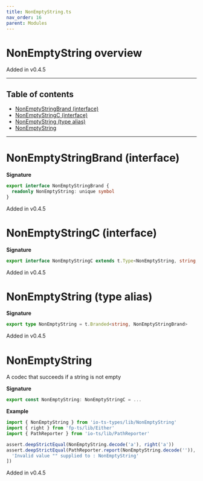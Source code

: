 ```yaml
---
title: NonEmptyString.ts
nav_order: 16
parent: Modules
---
```


# NonEmptyString overview

Added in v0.4.5

---

<h2 class="text-delta">Table of contents</h2>

- [NonEmptyStringBrand (interface)](#nonemptystringbrand-interface)
- [NonEmptyStringC (interface)](#nonemptystringc-interface)
- [NonEmptyString (type alias)](#nonemptystring-type-alias)
- [NonEmptyString](#nonemptystring)

---

# NonEmptyStringBrand (interface)

**Signature**

```ts
export interface NonEmptyStringBrand {
  readonly NonEmptyString: unique symbol
}
```

Added in v0.4.5

# NonEmptyStringC (interface)

**Signature**

```ts
export interface NonEmptyStringC extends t.Type<NonEmptyString, string, unknown> {}
```

Added in v0.4.5

# NonEmptyString (type alias)

**Signature**

```ts
export type NonEmptyString = t.Branded<string, NonEmptyStringBrand>
```

Added in v0.4.5

# NonEmptyString

A codec that succeeds if a string is not empty

**Signature**

```ts
export const NonEmptyString: NonEmptyStringC = ...
```

**Example**

```ts
import { NonEmptyString } from 'io-ts-types/lib/NonEmptyString'
import { right } from 'fp-ts/lib/Either'
import { PathReporter } from 'io-ts/lib/PathReporter'

assert.deepStrictEqual(NonEmptyString.decode('a'), right('a'))
assert.deepStrictEqual(PathReporter.report(NonEmptyString.decode('')), [
  'Invalid value "" supplied to : NonEmptyString'
])
```

Added in v0.4.5
